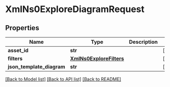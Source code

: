 # XmlNs0ExploreDiagramRequest

## Properties
Name | Type | Description | Notes
------------ | ------------- | ------------- | -------------
**asset_id** | **str** |  | [optional] 
**filters** | [**XmlNs0ExploreFilters**](XmlNs0ExploreFilters.md) |  | [optional] 
**json_template_diagram** | **str** |  | [optional] 

[[Back to Model list]](../README.md#documentation-for-models) [[Back to API list]](../README.md#documentation-for-api-endpoints) [[Back to README]](../README.md)



